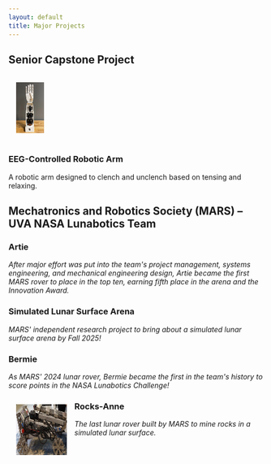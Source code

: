 ```yaml
---
layout: default
title: Major Projects
---
```

<html>
<head>
<style>
h1 {
  font-size: 30px;
}

h2 {
  font-size: 20px;
}

p {
  font-size: 15px;
  font-style: italic;
  vertical-align: center
}

div {
  display: inline-block;
}

</style>
</head>
<body>
    <h2>Senior Capstone Project</h2>
  <div>
    <img src="Major Projects/capstone_bionic_arm_thumbnail.png" style="padding:15px;">
  </div>
  <div>
    <h3>EEG-Controlled Robotic Arm</h3>
    <p>A robotic arm designed to clench and unclench based on tensing and relaxing.</p>
  </div>

    
</body>
</html>

<!---## Senior Capstone Project
<html>
  <head>
  <style>
    div {
      display: flex;
      justify-content: left;
      align-items: left;
    }
  </style>
  </head>
  <div>
    <img src="Major Projects/capstone_bionic_arm_thumbnail.png" style="padding:15px;">
  </div>
</html>-->

<!---<html>
  <img src="Major Projects/capstone_bionic_arm_thumbnail.png" style="padding:15px;">
</html>-->

<!---![Capstone Bionic Arm](./Major Projects/capstone_bionic_arm_thumbnail.png)-->

<!---### EEG-Controlled Robotic Arm
_A robotic arm designed to clench and unclench based on tensing and relaxing._

<br>
<br>-->

## Mechatronics and Robotics Society (MARS) – UVA NASA Lunabotics Team

### Artie
_After major effort was put into the team's project management, systems engineering, and mechanical engineering design, Artie became the first MARS rover to place in the top ten, earning fifth place in the arena and the Innovation Award._

### Simulated Lunar Surface Arena
_MARS' independent research project to bring about a simulated lunar surface arena by Fall 2025!_

### Bermie
_As MARS' 2024 lunar rover, Bermie became the first in the team's history to score points in the NASA Lunabotics Challenge!_


<html>
  <img align="left" src="Major Projects/rocksanne_photo_thumbnail.png" style="padding:15px;">
</html>

### Rocks-Anne
_The last lunar rover built by MARS to mine rocks in a simulated lunar surface._ 
